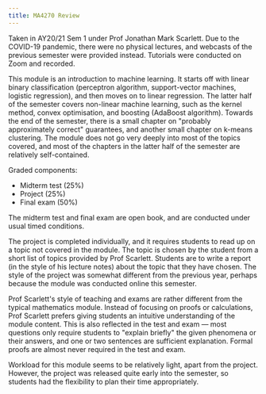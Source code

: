 ```yaml
---
title: MA4270 Review
---
```


Taken in AY20/21 Sem 1 under Prof Jonathan Mark Scarlett.  Due to the COVID-19 pandemic, there were no physical lectures, and webcasts of the previous semester were provided instead.  Tutorials were conducted on Zoom and recorded.

This module is an introduction to machine learning.  It starts off with linear binary classification (perceptron algorithm, support-vector machines, logistic regression), and then moves on to linear regression.  The latter half of the semester covers non-linear machine learning, such as the kernel method, convex optimisation, and boosting (AdaBoost algorithm).  Towards the end of the semester, there is a small chapter on "probably approximately correct" guarantees, and another small chapter on k-means clustering.  The module does not go very deeply into most of the topics covered, and most of the chapters in the latter half of the semester are relatively self-contained.

Graded components:
- Midterm test (25%)
- Project (25%)
- Final exam (50%)

The midterm test and final exam are open book, and are conducted under usual timed conditions.

The project is completed individually, and it requires students to read up on a topic not covered in the module.  The topic is chosen by the student from a short list of topics provided by Prof Scarlett.  Students are to write a report (in the style of his lecture notes) about the topic that they have chosen.  The style of the project was somewhat different from the previous year, perhaps because the module was conducted online this semester.

Prof Scarlett's style of teaching and exams are rather different from the typical mathematics module.  Instead of focusing on proofs or calculations, Prof Scarlett prefers giving students an intuitive understanding of the module content.  This is also reflected in the test and exam — most questions only require students to "explain briefly" the given phenomena or their answers, and one or two sentences are sufficient explanation.  Formal proofs are almost never required in the test and exam.

Workload for this module seems to be relatively light, apart from the project.  However, the project was released quite early into the semester, so students had the flexibility to plan their time appropriately.
